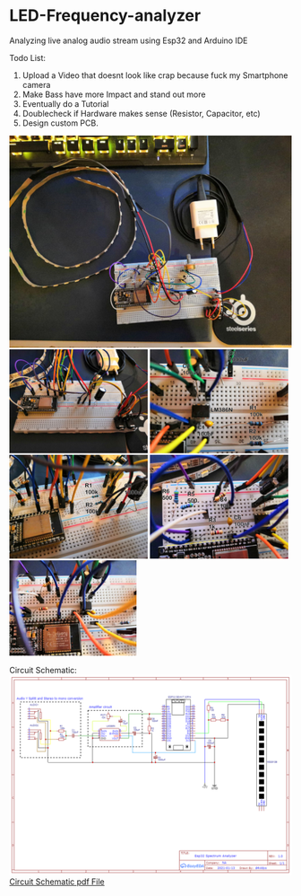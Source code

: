 # LED-Frequency-analyzer
Analyzing live analog audio stream using Esp32 and Arduino IDE

Todo List:
1. Upload a Video that doesnt look like crap because fuck my Smartphone camera
2. Make Bass have more Impact and stand out more
3. Eventually do a Tutorial
4. Doublecheck if Hardware makes sense (Resistor, Capacitor, etc)
5. Design custom PCB.

<img src="https://github.com/d4vidyo/LED-Frequency-analyzer/blob/main/Files/WIP/Pictures/Breadboard/Breadboard%20View%20Top.jpg"></img>
<img src="https://github.com/d4vidyo/LED-Frequency-analyzer/blob/main/Files/WIP/Pictures/Breadboard/raw/Breadboard%20View%20Side.jpeg" width="49%"></img> <img src="https://github.com/d4vidyo/LED-Frequency-analyzer/blob/main/Files/WIP/Pictures/Breadboard/Breadboard%20View%20amp.jpg" width="49%"></img> <img src="https://github.com/d4vidyo/LED-Frequency-analyzer/blob/main/Files/WIP/Pictures/Breadboard/Breadboard%20View%20close.jpg" width="49%"></img> <img src="https://github.com/d4vidyo/LED-Frequency-analyzer/blob/main/Files/WIP/Pictures/Breadboard/Breadboard%20View%20esp.jpg" width="49%"></img> <img src="https://github.com/d4vidyo/LED-Frequency-analyzer/blob/main/Files/WIP/Pictures/Breadboard/raw/Breadboard%20View%20esp%20and%20amp.jpeg" width="45%"></img>

Circuit Schematic:
![Circuit Schematic Picture](https://github.com/d4vidyo/LED-Frequency-analyzer/blob/main/Files/WIP/Pictures/Schematic_Esp32%20Spectrum%20Analyzer%20WIP.png "Circuit Schematic")
[Circuit Schematic pdf File](https://github.com/d4vidyo/LED-Frequency-analyzer/blob/main/Files/WIP/Pictures/Schematic_Esp32%20Spectrum%20Analyzer%20WIP.pdf)
